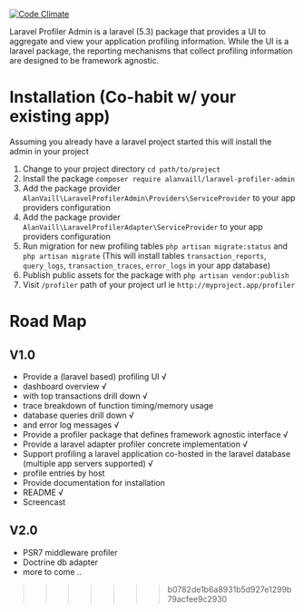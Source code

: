 [![Code Climate](https://codeclimate.com/github/AlanVaill/laravel-profiler-admin/badges/gpa.svg)](https://codeclimate.com/github/AlanVaill/laravel-profiler-admin)

Laravel Profiler Admin is a laravel (5.3) package that provides a UI to aggregate and view your application profiling information. While the UI is a laravel package, the reporting mechanisms that collect profiling information are designed to be framework agnostic.  

# Installation (Co-habit w/ your existing app) 
Assuming you already have a laravel project started this will install the admin in your project

1. Change to your project directory `cd path/to/project`
1. Install the package `composer require alanvaill/laravel-profiler-admin`
1. Add the package provider `AlanVaill\LaravelProfilerAdmin\Providers\ServiceProvider` to your app providers configuration
1. Add the package provider `AlanVaill\LaravelProfilerAdapter\ServiceProvider` to your app providers configuration
1. Run migration for new profiling tables `php artisan migrate:status` and `php artisan migrate` (This will install tables `transaction_reports`, `query_logs`, `transaction_traces`, `error_logs` in your app database)
1. Publish public assets for the package with `php artisan vendor:publish`
1. Visit `/profiler` path of your project url ie `http://myproject.app/profiler`

# Road Map
## V1.0

 * Provide a (laravel based) profiling UI √
  * dashboard overview √
  * with top transactions drill down √
   * trace breakdown of function timing/memory usage
  * database queries drill down √
  * and error log messages √
 * Provide a profiler package that defines framework agnostic interface √
 * Provide a laravel adapter profiler concrete implementation √
 * Support profiling a laravel application co-hosted in the laravel database (multiple app servers supported) √
  * profile entries by host
 * Provide documentation for installation
  * README √
  * Screencast 
 
## V2.0
 * PSR7 middleware profiler
 * Doctrine db adapter
 * more to come ..
>>>>>>> b0782de1b6a8931b5d927e1299b79acfee9c2930
